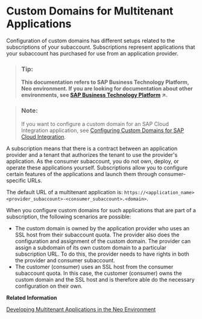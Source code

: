 <!-- loiob2b5dcc4fd9842388bb047d2922be48c -->

# Custom Domains for Multitenant Applications

Configuration of custom domains has different setups related to the subscriptions of your subaccount. Subscriptions represent applications that your subaccount has purchased for use from an application provider.

> ### Tip:  
> **This documentation refers to SAP Business Technology Platform, Neo environment. If you are looking for documentation about other environments, see [SAP Business Technology Platform](https://help.sap.com/viewer/65de2977205c403bbc107264b8eccf4b/Cloud/en-US/6a2c1ab5a31b4ed9a2ce17a5329e1dd8.html "SAP Business Technology Platform (SAP BTP) is an integrated offering comprised of four technology portfolios: database and data management, application development and integration, analytics, and intelligent technologies. The platform offers users the ability to turn data into business value, compose end-to-end business processes, and build and extend SAP applications quickly.") :arrow_upper_right:.**

> ### Note:  
> If you want to configure a custom domain for an SAP Cloud Integration application, see [Configuring Custom Domains for SAP Cloud Integration](https://help.sap.com/viewer/368c481cd6954bdfa5d0435479fd4eaf/Cloud/en-US/7230b9ff41914cc0969223e6a020104b.html).

A subscription means that there is a contract between an application provider and a tenant that authorizes the tenant to use the provider's application. As the consumer subaccount, you do not own, deploy, or operate these applications yourself. Subscriptions allow you to configure certain features of the applications and launch them through consumer-specific URLs.

The default URL of a multitenant application is: `https://<application_name><provider_subaccount>-<consumer_subaccount>.<domain>`.

When you configure custom domains for such applications that are part of a subscription, the following scenarios are possible:

-   The custom domain is owned by the application provider who uses an SSL host from their subaccount quota. The provider also does the configuration and assignment of the custom domain. The provider can assign a subdomain of its own custom domain to a particular subscription URL. To do this, the provider needs to have rights in both the provider and consumer subaccount.
-   The customer \(consumer\) uses an SSL host from the consumer subaccount quota. In this case, the customer \(consumer\) owns the custom domain and the SSL host and is therefore able do the necessary configuration on their own.

**Related Information**  


[Developing Multitenant Applications in the Neo Environment](../30-development-neo/developing-multitenant-applications-in-the-neo-environment-54a7615.md "In the Neo environment of SAP BTP, you can develop and run multitenant (tenant-aware) applications. These applications run on a shared compute unit that can be used by multiple consumers (tenants). Each consumer accesses the application through a dedicated URL.")

